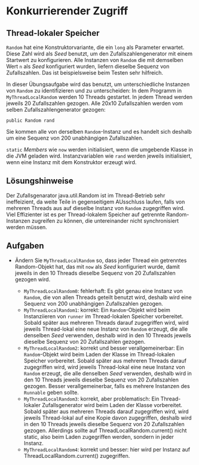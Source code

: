 # Konkurrierender Zugriff #

## Thread-lokaler Speicher ##

``Random`` hat eine Konstruktorvariante, die ein ``long`` als Parameter erwartet. Diese Zahl wird als _Seed_ benutzt, um den Zufallszahlengenerator mit einem Startwert zu konfigurieren. Alle Instanzen von ``Random`` die mit demselben Wert ``n`` als _Seed_ konfiguriert wurden, liefern dieselbe Sequenz von Zufallszahlen. Das ist beispielsweise beim Testen sehr hilfreich. 

In dieser Übungsaufgabe wird das benutzt, um unterschiedliche Instanzen von ``Random`` zu identifizieren und zu unterscheiden: In dem Programm in ``MyThreadLocalRandom`` werden 10 Threads gestartet. In jedem Thread werden jeweils 20 Zufallszahlen gezogen. Alle 20x10 Zufallszahlen werden vom selben Zufallszahlengenerator gezogen:

	public Random rand     

Sie kommen alle von derselben ``Random``-Instanz und es handelt sich deshalb um eine Sequenz von 200 unabhängigen Zufallszahlen.

``static`` _Members_ wie ``now`` werden initialisiert, wenn die umgebende Klasse in die JVM geladen wird. Instanzvariablen wie ``rand`` werden jeweils initialisiert, wenn eine Instanz mit dem Konstruktor erzeugt wird. 

## Lösungshinweise ## 

Der Zufallsgenarator java.util.Random ist im Thread-Betrieb sehr ineffeizient, da weite Teile in gegenseitigem AUsschluss laufen, falls von mehreren Threads aus auf dieselbe Instanz von ``Random`` zugegriffen wird. Viel Effizienter ist es per Thread-lokalem Speicher auf getrennte Random-Instanzen zugreifen zu können, die untereinander nicht synchronisiert werden müssen. 

## Aufgaben ##

* Ändern Sie ``MyThreadLocalRandom`` so, dass jeder Thread ein getrenntes Random-Objekt hat, das mit ``now`` als _Seed_ konfiguriert wurde, damit jeweils in den 10 Threads dieselbe Sequenz von 20 Zufallszahlen gezogen wird. 

  - ``MyThreadLocalRandom0``: fehlerhaft: Es gibt genau eine Instanz von ``Random``, die von allen Threads geteilt benutzt wird, deshalb wird eine Sequenz von 200 unabhängigen Zufallszahlen gezogen.
  - ``MyThreadLocalRandom1``: korrekt: Ein ``Random``-Objekt wird beim Instanziieren von ``runner`` im Thread-lokalen Speicher vorbereitet. Sobald später aus mehreren Threads darauf zugegriffen wird, wird jeweils Thread-lokal eine neue Instanz von ``Random`` erzeugt, die alle denselben _Seed_ verwenden, deshalb wird in den 10 Threads jeweils dieselbe Sequenz von 20 Zufallszahlen gezogen. 
  - ``MyThreadLocalRandom2``: korrekt und besser verallgemeinerbar: Ein ``Random``-Objekt wird beim Laden der Klasse im Thread-lokalen Speicher vorbereitet. Sobald später aus mehreren Threads darauf zugegriffen wird, wird jeweils Thread-lokal eine neue Instanz von ``Random`` erzeugt, die alle denselben _Seed_ verwenden, deshalb wird in den 10 Threads jeweils dieselbe Sequenz von 20 Zufallszahlen gezogen. Besser verallgemeinerbar, falls es mehrere Instanzen des ``Runnable`` geben sollte.
  - ``MyThreadLocalRandom3``: korrekt, aber problematisch: Ein Thread-lokaler Zufallsgenerator wird beim Laden der Klasse vorbereitet. Sobald später aus mehreren Threads darauf zugegriffen wird, wird jeweils Thread-lokal auf eine Kopie davon zugegriffen, deshalb wird in den 10 Threads jeweils dieselbe Sequenz von 20 Zufallszahlen gezogen. Allerdings sollte auf ThreadLocalRandom.current() nicht static, also beim Laden zugegriffen werden, sondern in jeder Instanz.
  - ``MyThreadLocalRandom4``: korrekt und besser: hier wird per Instanz auf ThreadLocalRandom.current() zugegriffen.